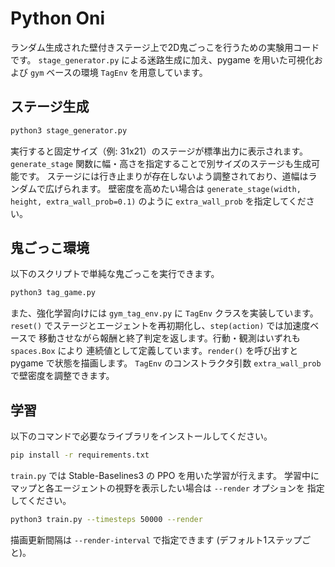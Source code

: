 # Python Oni

ランダム生成された壁付きステージ上で2D鬼ごっこを行うための実験用コードです。
`stage_generator.py` による迷路生成に加え、pygame を用いた可視化および `gym`
ベースの環境 `TagEnv` を用意しています。

## ステージ生成

```bash
python3 stage_generator.py
```

実行すると固定サイズ（例: 31x21）のステージが標準出力に表示されます。
`generate_stage` 関数に幅・高さを指定することで別サイズのステージも生成可能です。
ステージには行き止まりが存在しないよう調整されており、道幅はランダムで広げられます。
壁密度を高めたい場合は `generate_stage(width, height, extra_wall_prob=0.1)` のように
`extra_wall_prob` を指定してください。

## 鬼ごっこ環境

以下のスクリプトで単純な鬼ごっこを実行できます。

```bash
python3 tag_game.py
```

また、強化学習向けには `gym_tag_env.py` に `TagEnv` クラスを実装しています。
`reset()` でステージとエージェントを再初期化し、`step(action)` では加速度ベースで
移動させながら報酬と終了判定を返します。行動・観測はいずれも `spaces.Box` により
連続値として定義しています。`render()` を呼び出すと pygame で状態を描画します。
`TagEnv` のコンストラクタ引数 `extra_wall_prob` で壁密度を調整できます。

## 学習

以下のコマンドで必要なライブラリをインストールしてください。

```bash
pip install -r requirements.txt
```

`train.py` では Stable-Baselines3 の PPO を用いた学習が行えます。
学習中にマップと各エージェントの視野を表示したい場合は `--render` オプションを
指定してください。

```bash
python3 train.py --timesteps 50000 --render
```

描画更新間隔は `--render-interval` で指定できます (デフォルト1ステップごと)。
